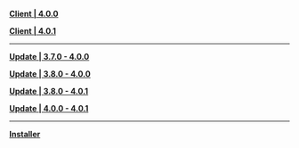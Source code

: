 **[Client | 4.0.0](https://autopatchhk.yuanshen.com/client_app/download/pc_zip/20230804185804_eTmE8EZjJZdAJapq/GenshinImpact_4.0.0.zip)**

**[Client | 4.0.1](https://autopatchhk.yuanshen.com/client_app/download/pc_zip/20230821151229_NAlBxGiyKlVXWZQJ/GenshinImpact_4.0.1.zip)**

---

**[Update | 3.7.0 - 4.0.0](https://autopatchhk.yuanshen.com/client_app/update/hk4e_global/10/game_3.7.0_4.0.0_hdiff_ny78JZtwupS1F6PL.zip)**

**[Update | 3.8.0 - 4.0.0](https://autopatchhk.yuanshen.com/client_app/update/hk4e_global/10/game_3.8.0_4.0.0_hdiff_Brgs45clx6Teu1wO.zip)**

**[Update | 3.8.0 - 4.0.1](https://autopatchhk.yuanshen.com/client_app/update/hk4e_global/10/game_3.8.0_4.0.1_hdiff_h69nuw1XgeJ2qA3i.zip)**

**[Update | 4.0.0 - 4.0.1](https://autopatchhk.yuanshen.com/client_app/update/hk4e_global/10/game_4.0.0_4.0.1_hdiff_JNhULRDxB2ntig48.zip)**

---

**[Installer](https://download-porter.hoyoverse.com/download-porter/2023/08/09/GenshinImpact_install_20230731152452.exe)**

